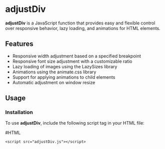 # adjustDiv

**adjustDiv** is a JavaScript function that provides easy and flexible control over responsive behavior, lazy loading, and animations for HTML elements.

## Features

- Responsive width adjustment based on a specified breakpoint
- Responsive font size adjustment with a customizable ratio
- Lazy loading of images using the LazySizes library
- Animations using the animate.css library
- Support for applying animations to child elements
- Automatic adjustment on window resize

## Usage

### Installation

To use **adjustDiv**, include the following script tag in your HTML file:

#HTML
```
<script src="adjustDiv.js"></script>
```






